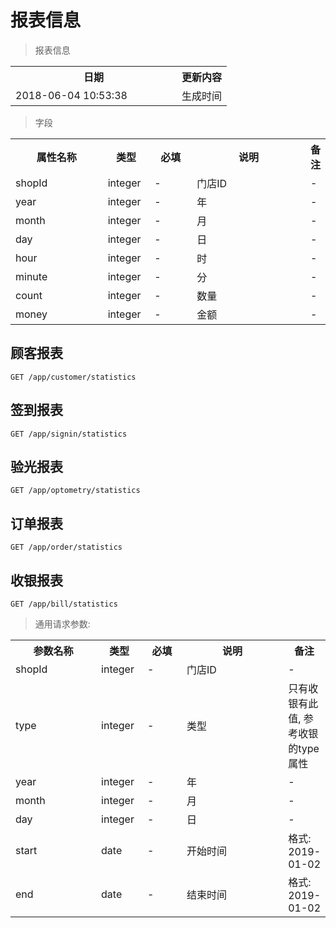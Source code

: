 # 报表信息

> 报表信息

<table>
    <tr>
        <th style="width:250px;">日期</th>
        <th>更新内容</th>
    </tr>
    <tr>
        <td>2018-06-04 10:53:38</td>
        <td>生成时间</td>
    </tr>
</table>

> 字段

<table>
    <tr>
        <th style="width:150px;">属性名称</th>
        <th style="width:60px;">类型</th>
        <th style="width:60px;">必填</th>
        <th style="width:200px;">说明</th>
        <th>备注</th>
    </tr>
    <tr>
        <td>shopId</td>
        <td>integer</td>
        <td>-</td>
        <td>门店ID</td>
        <td>-</td>
    </tr>
    <tr>
        <td>year</td>
        <td>integer</td>
        <td>-</td>
        <td>年</td>
        <td>-</td>
    </tr>
    <tr>
        <td>month</td>
        <td>integer</td>
        <td>-</td>
        <td>月</td>
        <td>-</td>
    </tr>
    <tr>
        <td>day</td>
        <td>integer</td>
        <td>-</td>
        <td>日</td>
        <td>-</td>
    </tr>
    <tr>
        <td>hour</td>
        <td>integer</td>
        <td>-</td>
        <td>时</td>
        <td>-</td>
    </tr>
    <tr>
        <td>minute</td>
        <td>integer</td>
        <td>-</td>
        <td>分</td>
        <td>-</td>
    </tr>
    <tr>
        <td>count</td>
        <td>integer</td>
        <td>-</td>
        <td>数量</td>
        <td>-</td>
    </tr>
    <tr>
        <td>money</td>
        <td>integer</td>
        <td>-</td>
        <td>金额</td>
        <td>-</td>
    </tr>
</table>

## 顾客报表

```
GET /app/customer/statistics
```

## 签到报表

```
GET /app/signin/statistics
```

## 验光报表

```
GET /app/optometry/statistics
```

## 订单报表

```
GET /app/order/statistics
```

## 收银报表

```
GET /app/bill/statistics
```


> 通用请求参数:

<table>
    <tr>
        <th style="width:150px;">参数名称</th>
        <th style="width:60px;">类型</th>
        <th style="width:60px;">必填</th>
        <th style="width:200px;">说明</th>
        <th>备注</th>
    </tr>
    <tr>
        <td>shopId</td>
        <td>integer</td>
        <td>-</td>
        <td>门店ID</td>
        <td>-</td>
    </tr>
    <tr>
        <td>type</td>
        <td>integer</td>
        <td>-</td>
        <td>类型</td>
        <td>只有收银有此值, 参考收银的type属性</td>
    </tr>
    <tr>
        <td>year</td>
        <td>integer</td>
        <td>-</td>
        <td>年</td>
        <td>-</td>
    </tr>
    <tr>
        <td>month</td>
        <td>integer</td>
        <td>-</td>
        <td>月</td>
        <td>-</td>
    </tr>
    <tr>
        <td>day</td>
        <td>integer</td>
        <td>-</td>
        <td>日</td>
        <td>-</td>
    </tr>
    <tr>
        <td>start</td>
        <td>date</td>
        <td>-</td>
        <td>开始时间</td>
        <td>格式: 2019-01-02</td>
    </tr>
    <tr>
        <td>end</td>
        <td>date</td>
        <td>-</td>
        <td>结束时间</td>
        <td>格式: 2019-01-02</td>
    </tr>
</table>